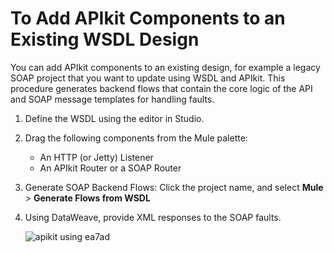 # To Add APIkit Components to an Existing WSDL Design

You can add APIkit components to an existing design, for example a legacy SOAP project that you want to update using WSDL and APIkit. This procedure generates backend flows that contain the core logic of the API and SOAP message templates for handling faults.

1. Define the WSDL using the editor in Studio.

2. Drag the following components from the Mule palette:

   - An HTTP (or Jetty) Listener
   - An APIkit Router or a SOAP Router

3. Generate SOAP Backend Flows: Click the project name, and select **Mule** > **Generate Flows from WSDL**

4. Using DataWeave, provide XML responses to the SOAP faults.

   ![apikit using ea7ad](https://docs.mulesoft.com/apikit/3.x/_images/apikit-using-ea7ad.png)